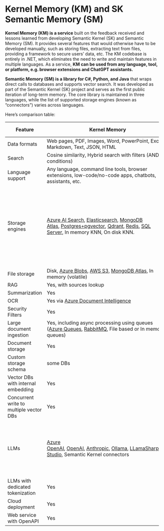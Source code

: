 # Kernel Memory (KM) and SK Semantic Memory (SM)

**Kernel Memory (KM) is a service** built on the feedback received and lessons learned from developing Semantic Kernel (SK) and Semantic Memory (SM). It provides several features that would otherwise have to be developed manually, such as storing files, extracting text from files, providing a framework to secure users’ data, etc. The KM codebase is entirely in .NET, which eliminates the need to write and maintain features in multiple languages. As a service, **KM can be used from any language, tool, or platform, e.g. browser extensions and ChatGPT assistants.**

**Semantic Memory (SM) is a library for C#, Python, and Java** that wraps direct calls to databases and supports vector search. It was developed as part of the Semantic Kernel (SK) project and serves as the first public iteration of long-term memory. The core library is maintained in three languages, while the list of supported storage engines (known as “connectors”) varies across languages.

Here’s comparison table:

|Feature|Kernel Memory|Semantic Memory|
|---|---|---|
|Data formats|Web pages, PDF, Images, Word, PowerPoint, Excel, Markdown, Text, JSON, HTML|Text only|
|Search|Cosine similarity, Hybrid search with filters (AND/OR conditions)|Cosine similarity|
|Language support|Any language, command line tools, browser extensions, low-code/no-code apps, chatbots, assistants, etc.|C#, Python, Java|
|Storage engines|[Azure AI Search](https://azure.microsoft.com/products/ai-services/ai-search), [Elasticsearch](https://www.nuget.org/packages/FreeMindLabs.KernelMemory.Elasticsearch), [MongoDB Atlas](https://www.mongodb.com/atlas/database), [Postgres+pgvector](https://github.com/microsoft/kernel-memory/extensions/postgres), [Qdrant](https://qdrant.tech/), [Redis](https://redis.io/), [SQL Server](https://www.nuget.org/packages/Microsoft.KernelMemory.MemoryDb.SQLServer/), In memory KNN, On disk KNN.|Azure AI Search, Chroma, DuckDB, Kusto, Milvus, MongoDB, Pinecone, Postgres, Qdrant, Redis, SQLite, Weaviate|
|File storage|Disk, [Azure Blobs](https://learn.microsoft.com/azure/storage/blobs/storage-blobs-introduction), [AWS S3](https://aws.amazon.com/s3), [MongoDB Atlas](https://www.mongodb.com/atlas/database), In memory (volatile)|-|
|RAG|Yes, with sources lookup|-|
|Summarization|Yes|-|
|OCR|Yes via [Azure Document Intelligence](https://azure.microsoft.com/products/ai-services/ai-document-intelligence)|-|
|Security Filters|Yes|-|
|Large document ingestion|Yes, including async processing using queues ([Azure Queues](https://learn.microsoft.com/azure/storage/queues/storage-queues-introduction), [RabbitMQ](https://www.rabbitmq.com/), File based or In memory queues)|-|
|Document storage|Yes|-|
|Custom storage schema|some DBs|-|
|Vector DBs with internal embedding|Yes|-|
|Concurrent write to multiple vector DBs|Yes|-|
|LLMs|[Azure OpenAI](https://learn.microsoft.com/azure/ai-services/openai/concepts/models), [OpenAI](https://platform.openai.com/docs/models), [Anthropic](https://www.anthropic.com/), [Ollama](https://ollama.com/), [LLamaSharp](https://github.com/SciSharp/LLamaSharp), [LM Studio](https://lmstudio.ai/), Semantic Kernel connectors|Azure OpenAI, OpenAI, Gemini, Hugging Face, ONNX, custom ones, etc.|
|LLMs with dedicated tokenization|Yes|No|
|Cloud deployment|Yes|-|
|Web service with OpenAPI|Yes|-|
